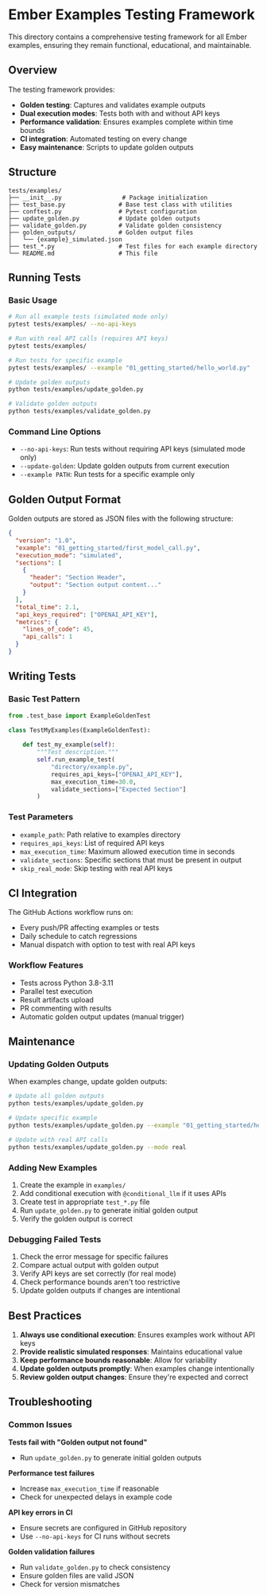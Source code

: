 # Ember Examples Testing Framework

This directory contains a comprehensive testing framework for all Ember examples, ensuring they remain functional, educational, and maintainable.

## Overview

The testing framework provides:
- **Golden testing**: Captures and validates example outputs
- **Dual execution modes**: Tests both with and without API keys
- **Performance validation**: Ensures examples complete within time bounds
- **CI integration**: Automated testing on every change
- **Easy maintenance**: Scripts to update golden outputs

## Structure

```
tests/examples/
├── __init__.py                 # Package initialization
├── test_base.py               # Base test class with utilities
├── conftest.py                # Pytest configuration
├── update_golden.py           # Update golden outputs
├── validate_golden.py         # Validate golden consistency
├── golden_outputs/            # Golden output files
│   └── {example}_simulated.json
├── test_*.py                  # Test files for each example directory
└── README.md                  # This file
```

## Running Tests

### Basic Usage

```bash
# Run all example tests (simulated mode only)
pytest tests/examples/ --no-api-keys

# Run with real API calls (requires API keys)
pytest tests/examples/

# Run tests for specific example
pytest tests/examples/ --example "01_getting_started/hello_world.py"

# Update golden outputs
python tests/examples/update_golden.py

# Validate golden outputs
python tests/examples/validate_golden.py
```

### Command Line Options

- `--no-api-keys`: Run tests without requiring API keys (simulated mode only)
- `--update-golden`: Update golden outputs from current execution
- `--example PATH`: Run tests for a specific example only

## Golden Output Format

Golden outputs are stored as JSON files with the following structure:

```json
{
  "version": "1.0",
  "example": "01_getting_started/first_model_call.py",
  "execution_mode": "simulated",
  "sections": [
    {
      "header": "Section Header",
      "output": "Section output content..."
    }
  ],
  "total_time": 2.1,
  "api_keys_required": ["OPENAI_API_KEY"],
  "metrics": {
    "lines_of_code": 45,
    "api_calls": 1
  }
}
```

## Writing Tests

### Basic Test Pattern

```python
from .test_base import ExampleGoldenTest

class TestMyExamples(ExampleGoldenTest):
    
    def test_my_example(self):
        """Test description."""
        self.run_example_test(
            "directory/example.py",
            requires_api_keys=["OPENAI_API_KEY"],
            max_execution_time=30.0,
            validate_sections=["Expected Section"]
        )
```

### Test Parameters

- `example_path`: Path relative to examples directory
- `requires_api_keys`: List of required API keys
- `max_execution_time`: Maximum allowed execution time in seconds
- `validate_sections`: Specific sections that must be present in output
- `skip_real_mode`: Skip testing with real API keys

## CI Integration

The GitHub Actions workflow runs on:
- Every push/PR affecting examples or tests
- Daily schedule to catch regressions
- Manual dispatch with option to test with real API keys

### Workflow Features

- Tests across Python 3.8-3.11
- Parallel test execution
- Result artifacts upload
- PR commenting with results
- Automatic golden output updates (manual trigger)

## Maintenance

### Updating Golden Outputs

When examples change, update golden outputs:

```bash
# Update all golden outputs
python tests/examples/update_golden.py

# Update specific example
python tests/examples/update_golden.py --example "01_getting_started/hello_world.py"

# Update with real API calls
python tests/examples/update_golden.py --mode real
```

### Adding New Examples

1. Create the example in `examples/`
2. Add conditional execution with `@conditional_llm` if it uses APIs
3. Create test in appropriate `test_*.py` file
4. Run `update_golden.py` to generate initial golden output
5. Verify the golden output is correct

### Debugging Failed Tests

1. Check the error message for specific failures
2. Compare actual output with golden output
3. Verify API keys are set correctly (for real mode)
4. Check performance bounds aren't too restrictive
5. Update golden outputs if changes are intentional

## Best Practices

1. **Always use conditional execution**: Ensures examples work without API keys
2. **Provide realistic simulated responses**: Maintains educational value
3. **Keep performance bounds reasonable**: Allow for variability
4. **Update golden outputs promptly**: When examples change intentionally
5. **Review golden output changes**: Ensure they're expected and correct

## Troubleshooting

### Common Issues

**Tests fail with "Golden output not found"**
- Run `update_golden.py` to generate initial golden outputs

**Performance test failures**
- Increase `max_execution_time` if reasonable
- Check for unexpected delays in example code

**API key errors in CI**
- Ensure secrets are configured in GitHub repository
- Use `--no-api-keys` for CI runs without secrets

**Golden validation failures**
- Run `validate_golden.py` to check consistency
- Ensure golden files are valid JSON
- Check for version mismatches